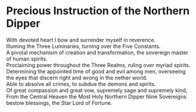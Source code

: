 # Precious Instruction of the Northern Dipper

With devoted heart I bow and surrender myself in reverence.  
Illuming the Three Luminaries, turning over the Five Constants.  
A pivotal mechanism of creation and transformation, the sovereign master of human spirits.  
Proclaiming power throughout the Three Realms, ruling over myriad spirits.  
Determining the appointed time of good and evil among men, overseeing the eyes that discern right and wrong in the nether world.  
Able to absolve all crimes, to subdue the demons and spirits.  
Of great compassion and great vow, supremely sage and supremely kind,  
From the Central Heaven the Most Holy Northern Dipper Nine Sovereigns bestow blessings, the Star Lord of Fortune.
